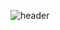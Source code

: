 ![header](https://capsule-render.vercel.app/api?type=wave&color=auto&height=200&section=header&text=Jiyeong%20Choe&fontSize=70&fontAlignY=30&fontColor=ffffff)

<!--
**jiyeongj/jiyeongj** is a ✨ _special_ ✨ repository because its `README.md` (this file) appears on your GitHub profile.

Here are some ideas to get you started:

- 🔭 I’m currently working on ...
- 🌱 I’m currently learning ...
- 👯 I’m looking to collaborate on ...
- 🤔 I’m looking for help with ...
- 💬 Ask me about ...
- 📫 How to reach me: ...
- 😄 Pronouns: ...
- ⚡ Fun fact: ...
-->
